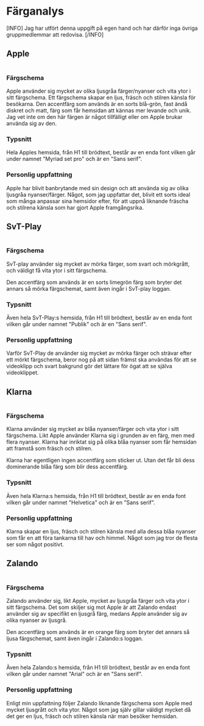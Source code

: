 # Färganalys

[INFO] Jag har utfört denna uppgift på egen hand och har därför inga övriga gruppmedlemmar att redovisa. [/INFO]

## Apple

<img src="img/apple.jpg" alt="">

### Färgschema

<div class="apple cubes">
    <div class="part1"></div>
    <div class="part2"></div>
    <div class="part3"></div>
    <div class="part4"></div>
</div>

Apple använder sig mycket av olika ljusgråa färger/nyanser och vita ytor i sitt färgschema.
Ett färgschema skapar en ljus, fräsch och stilren känsla för besökarna.
Den accentfärg som används är en sorts blå-grön, fast ändå diskret och matt,
färg som får hemsidan att kännas mer levande och unik. Jag vet inte om den
här färgen är något tillfälligt eller om Apple brukar använda sig av den.

### Typsnitt
Hela Apples hemsida, från H1 till brödtext, består av en enda font vilken
går under namnet "Myriad set pro" och är en "Sans serif".

### Personlig uppfattning
Apple har blivit banbrytande med sin design och att använda sig av olika
ljusgråa nyanser/färger. Något, som jag uppfattar det, blivit ett sorts
ideal som många anpassar sina hemsidor efter, för att uppnå liknande fräscha
och stilrena känsla som har gjort Apple framgångsrika.


## SvT-Play

<img src="img/svt.jpg" alt="">

### Färgschema

<div class="svt cubes">
    <div class="part1"></div>
    <div class="part2"></div>
    <div class="part3"></div>
    <div class="part4"></div>
</div>

SvT-play använder sig mycket av mörka
färger, som svart och mörkgrått, och väldigt få vita ytor i sitt färgschema.

Den accentfärg som används är en sorts limegrön färg som bryter det annars så
mörka färgschemat, samt även ingår i SvT-play loggan.

### Typsnitt
Även hela SvT-Play:s hemsida, från H1 till brödtext, består av en enda font vilken
går under namnet "Publik" och är en "Sans serif".

### Personlig uppfattning
Varför SvT-Play de använder sig mycket av mörka färger och strävar efter
ett mörkt färgschema, beror nog på att sidan främst ska användas för att
se videoklipp och svart bakgrund gör det lättare för ögat att se själva
videoklippet.


## Klarna

<img src="img/klarna.jpg" alt="">

### Färgschema

<div class="klarna cubes">
    <div class="part1"></div>
    <div class="part2"></div>
    <div class="part3"></div>
    <div class="part4"></div>
</div>

Klarna använder sig mycket av blåa
nyanser/färger och vita ytor i sitt färgschema.
Likt Apple använder Klarna sig i grunden av en färg, men med flera nyanser.
Klarna har inriktat sig på olika blåa nyanser som får hemsidan att framstå
som fräsch och stilren.

Klarna har egentligen ingen accentfärg som sticker ut. Utan det får bli
dess dominerande blåa färg som blir dess accentfärg.

### Typsnitt
Även hela Klarna:s hemsida, från H1 till brödtext, består av en enda font vilken
går under namnet "Helvetica" och är en "Sans serif".

### Personlig uppfattning
Klarna skapar en ljus, fräsch och stilren känsla med alla dessa blåa nyanser
som får en att föra tankarna till hav och himmel. Något som jag tror de flesta
ser som något positivt.


## Zalando

<img src="img/zalando.jpg" alt="">

### Färgschema

<div class="zalando cubes">
    <div class="part1"></div>
    <div class="part2"></div>
    <div class="part3"></div>
</div>

Zalando använder sig, likt Apple,
mycket av ljusgråa färger och vita ytor i sitt färgschema.
Det som skiljer sig mot Apple är att Zalando endast använder sig av
specifikt en ljusgrå färg, medans Apple använder sig av olika nyanser av
ljusgrå.

Den accentfärg som används är en orange färg som bryter det annars så
ljusa färgschemat, samt även ingår i Zalando:s loggan.

### Typsnitt
Även hela Zalando:s hemsida, från H1 till brödtext, består av en enda font vilken
går under namnet "Arial" och är en "Sans serif".

### Personlig uppfattning
Enligt min uppfattning följer Zalando liknande färgschema som Apple med mycket
ljusgrått och vita ytor. Något som jag själv gillar väldigt mycket då det ger
en ljus, fräsch och stilren känsla när man besöker hemsidan.
